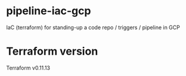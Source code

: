 # pipeline-iac-gcp
IaC (terraform) for standing-up a code repo / triggers / pipeline in GCP

# Terraform version
Terraform v0.11.13
